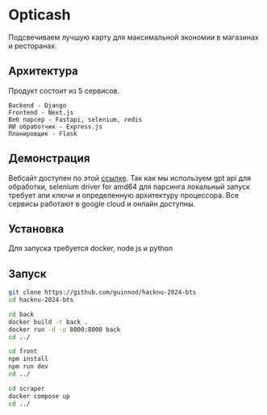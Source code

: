 # Opticash

Подсвечиваем лучшую карту для максимальной экономии в магазинах и ресторанах.

## Архитектура

Продукт состоит из 5 сервисов.

```
Backend - Django
Frontend - Next.js
Веб парсер - Fastapi, selenium, redis
ИИ обработчик - Express.js
Планировщик - Flask
```

## Демонстрация

Вебсайт доступен по этой [ссылке](https://opticash-front.vercel.app/). Так как мы используем gpt api для обработки, selenium driver for amd64 для парсинга локальный запуск требует апи ключи и определенную архитектуру процессора. Все сервисы работают в google cloud и онлайн доступны.

## Установка

Для запуска требуется docker, node.js и python

## Запуск

```bash
git clone https://github.com/guinnod/hacknu-2024-bts
cd hacknu-2024-bts
```

```bash
cd back
docker build -t back .
docker run -d -p 8000:8000 back
cd ../
```

```bash
cd front
npm install
npm run dev
cd ../
```

```bash
cd scraper
docker compose up
cd ../
```
